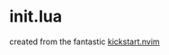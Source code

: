 # init.lua

created from the fantastic [kickstart.nvim](https://github.com/nvim-lua/kickstart.nvim)
